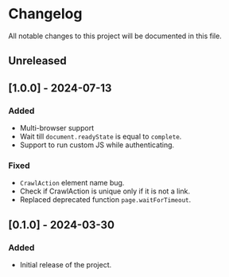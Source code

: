 # Changelog

All notable changes to this project will be documented in this file.

## Unreleased

## [1.0.0] - 2024-07-13
### Added
- Multi-browser support
- Wait till `document.readyState` is equal to `complete`.
- Support to run custom JS while authenticating.

### Fixed
- `CrawlAction` element name bug.
- Check if CrawlAction is unique only if it is not a link.
- Replaced deprecated function `page.waitForTimeout`.

## [0.1.0] - 2024-03-30
### Added
- Initial release of the project.